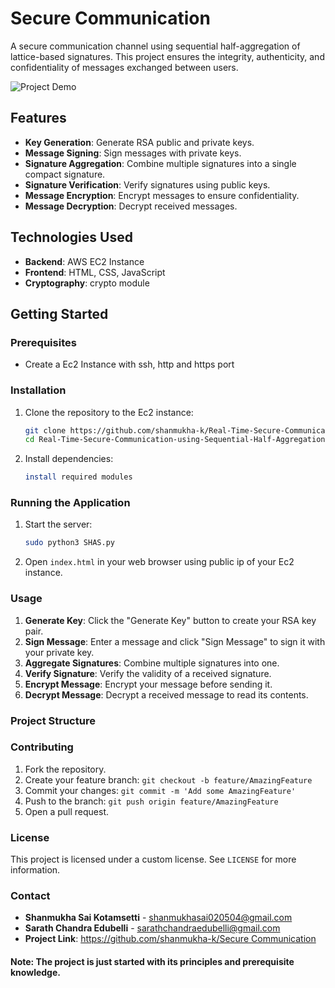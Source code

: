 # Secure Communication

A secure communication channel using sequential half-aggregation of lattice-based signatures. This project ensures the integrity, authenticity, and confidentiality of messages exchanged between users.


![Project Demo](https://github.com/user-attachments/assets/20947fe2-b120-4514-9eea-1022a532a65f)


## Features

- **Key Generation**: Generate RSA public and private keys.
- **Message Signing**: Sign messages with private keys.
- **Signature Aggregation**: Combine multiple signatures into a single compact signature.
- **Signature Verification**: Verify signatures using public keys.
- **Message Encryption**: Encrypt messages to ensure confidentiality.
- **Message Decryption**: Decrypt received messages.

## Technologies Used

- **Backend**: AWS EC2 Instance
- **Frontend**: HTML, CSS, JavaScript
- **Cryptography**: crypto module

## Getting Started

### Prerequisites

- Create a Ec2 Instance with ssh, http and https port

### Installation

1. Clone the repository to the Ec2 instance:
    ```sh
    git clone https://github.com/shanmukha-k/Real-Time-Secure-Communication-using-Sequential-Half-Aggregation-of-Lattice-Based-Signatures.git
    cd Real-Time-Secure-Communication-using-Sequential-Half-Aggregation-of-Lattice-Based-Signatures
    ```

2. Install dependencies:
    ```sh
    install required modules
    ```

### Running the Application

1. Start the server:
    ```sh
    sudo python3 SHAS.py
    ```

2. Open `index.html` in your web browser using public ip of your Ec2 instance.

### Usage

1. **Generate Key**: Click the "Generate Key" button to create your RSA key pair.
2. **Sign Message**: Enter a message and click "Sign Message" to sign it with your private key.
3. **Aggregate Signatures**: Combine multiple signatures into one.
4. **Verify Signature**: Verify the validity of a received signature.
5. **Encrypt Message**: Encrypt your message before sending it.
6. **Decrypt Message**: Decrypt a received message to read its contents.

### Project Structure


### Contributing

1. Fork the repository.
2. Create your feature branch: `git checkout -b feature/AmazingFeature`
3. Commit your changes: `git commit -m 'Add some AmazingFeature'`
4. Push to the branch: `git push origin feature/AmazingFeature`
5. Open a pull request.

### License

This project is licensed under a custom license. See `LICENSE` for more information.


### Contact

- **Shanmukha Sai Kotamsetti** - [shanmukhasai020504@gmail.com](mailto:shanmukhasai020504@gmail.com)
- **Sarath Chandra Edubelli** - [sarathchandraedubelli@gmail.com](mailto:sarathchandraedubelli@gmail.com)
- **Project Link**: [https://github.com/shanmukha-k/Secure Communication](https://github.com/shanmukha-k/Real-Time-Secure-Communication-using-Sequential-Half-Aggregation-of-Lattice-Based-Signatures)

#### Note: The project is just started with its principles and prerequisite knowledge.

